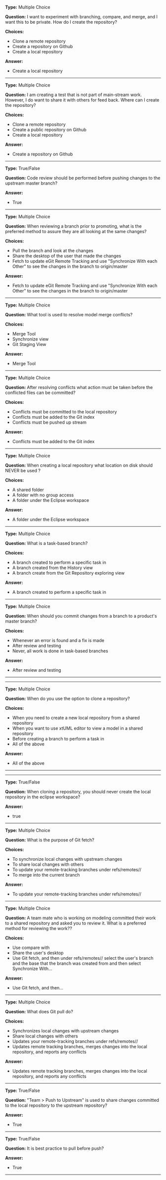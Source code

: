 __Type:__  Multiple Choice
 
__Question:__  I want to experiment with branching, compare, and merge, and I want 
this to be private.  How do I create the repository?
 
__Choices:__
  - Clone a remote repository
  - Create a repository on Github
  - Create a local repository
  
__Answer:__
  - Create a local repository
  

----
__Type:__  Multiple Choice
 
__Question:__  I am creating a test that is not part of main-stream work.  
However, I do want to share it with others for feed back.  Where can I create the repository?
 
__Choices:__
  - Clone a remote repository
  - Create a public repository on Github
  - Create a local repository

__Answer:__
  - Create a repository on Github
  
----
__Type:__  True/False
 
__Question:__  Code review should be performed before pushing changes to the upstream master branch?
 
__Answer:__
  - True
  
----
__Type:__  Multiple Choice
 
__Question:__  When reviewing a branch prior to promoting, what is the 
preferred method to assure they are all looking at the same changes?

__Choices:__
  - Pull the branch and look at the changes
  - Share the desktop of the user that made the changes
  - Fetch to update eGit Remote Tracking and use "Synchronize With each Other" to
  see the changes in the branch to origin/master 

__Answer:__
  - Fetch to update eGit Remote Tracking and use "Synchronize With each Other" to
  see the changes in the branch to origin/master 
  
----
__Type:__  Multiple Choice
 
__Question:__  What tool is used to resolve model merge conflicts?
 
__Choices:__
  - Merge Tool 
  - Synchronize view
  - Git Staging View

__Answer:__
  - Merge Tool 
  
----
__Type:__  Multiple Choice
 
__Question:__  After resolving conflicts what action must be taken before the conflicted files can be committed?
 
__Choices:__
  - Conflicts must be committed to the local repository 
  - Conflicts must be added to the Git index
  - Conflicts must be pushed up stream

__Answer:__
  - Conflicts must be added to the Git index
  
----
__Type:__  Multiple Choice
 
__Question:__  When creating a local repository what location on disk 
should NEVER be used ?
 
__Choices:__
  - A shared folder
  - A folder with no group access 
  - A folder under the Eclipse workspace

__Answer:__
  - A folder under the Eclipse workspace
  
----
__Type:__  Multiple Choice
 
__Question:__  What is a task-based branch?
 
__Choices:__
  - A branch created to perform a specific task in 
  - A branch created from the History view
  - A branch create from the Git Repository exploring view

__Answer:__
  - A branch created to perform a specific task in 
  
----
__Type:__  Multiple Choice
 
__Question:__  When should you commit changes from a branch to a product's master branch?
 
__Choices:__
  - Whenever an error is found and a fix is made
  - After review and testing
  - Never, all work is done in task-based branches 

__Answer:__
  - After review and testing
  
----------------
----
__Type:__  Multiple Choice
 
__Question:__  When do you use the option to clone a repository?
 
__Choices:__
  - When you need to create a new local repository from a shared repository
  - When you want to use xtUML editor to view a model in a shared repository
  - Before creating a branch to perform a task in
  - All of the above

__Answer:__
  - All of the above
  
----------------
----
__Type:__  True/False
 
__Question:__  When cloning a repository, you should never create the local repository in the eclipse workspace?
 
__Answer:__
  - true
  
----
__Type:__  Multiple Choice
 
__Question:__  What is the purpose of Git fetch?
 
__Choices:__
  - To synchronize local changes with upstream changes 
  - To share local changes with others
  - To update your remote-tracking branches under refs/remotes/<remote>/
  - To merge into the current branch

__Answer:__
  - To update your remote-tracking branches under refs/remotes/<remote>/
  
----
__Type:__  Multiple Choice
 
__Question:__  A team mate who is working on modeling committed their work to a 
shared repository and asked you to review it.  What is a preferred method for reviewing the work??
 
__Choices:__
  - Use compare with 
  - Share the user's desktop
  - Use Git fetch, and then under refs/remotes/<remote>/ select the user's 
  branch and the base that the branch was created from and then select 
  Synchronize With... 

__Answer:__
  - Use Git fetch, and then...
  
----
__Type:__  Multiple Choice
 
__Question:__  What does Git pull do?
 
__Choices:__
  - Synchronizes local changes with upstream changes 
  - Share local changes with others
  - Updates your remote-tracking branches under refs/remotes/<remote>/
  - Updates remote tracking branches, merges changes into the local 
  repository, and reports any conflicts

__Answer:__
  - Updates remote tracking branches, merges changes into the local 
  repository, and reports any conflicts
  
----
__Type:__  True/False
 
__Question:__  "Team > Push to Upstream" is used to share changes committed to 
the local repository to the upstream repository?
 
__Answer:__
  - True
  
----
__Type:__  True/False
 
__Question:__  It is best practice to pull before push?
 
__Answer:__
  - True
  
----
